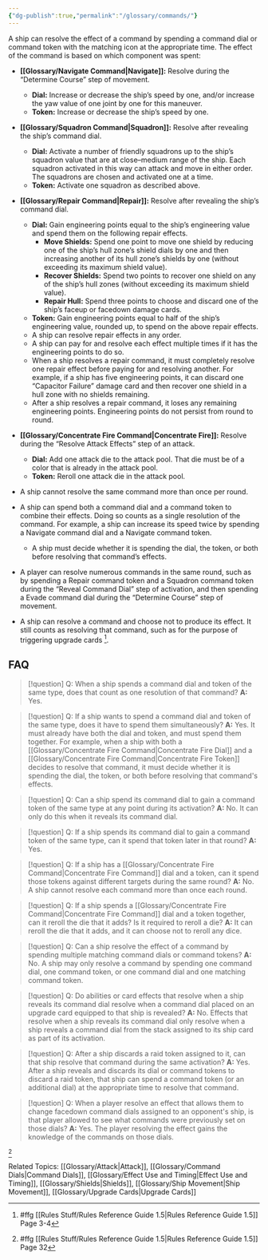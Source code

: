 ```yaml
---
{"dg-publish":true,"permalink":"/glossary/commands/"}
---
```


A ship can resolve the effect of a command by spending a command dial or command token with the matching icon at the appropriate time. The effect of the command is based on which component was spent:

- **[[Glossary/Navigate Command\|Navigate]]:** Resolve during the “Determine Course” step of movement.
  - **Dial:** Increase or decrease the ship’s speed by one, and/or increase the yaw value of one joint by one for this maneuver.
  - **Token:** Increase or decrease the ship’s speed by one.

- **[[Glossary/Squadron Command\|Squadron]]:** Resolve after revealing the ship’s command dial.
  - **Dial:** Activate a number of friendly squadrons up to the ship’s squadron value that are at close–medium range of the ship. Each squadron activated in this way can attack and move in either order. The squadrons are chosen and activated one at a time.
  - **Token:** Activate one squadron as described above.

- **[[Glossary/Repair Command\|Repair]]:** Resolve after revealing the ship’s command dial.
  - **Dial:** Gain engineering points equal to the ship’s engineering value and spend them on the following repair effects.
    - **Move Shields:** Spend one point to move one shield by reducing one of the ship’s hull zone’s shield dials by one and then increasing another of its hull zone’s shields by one (without exceeding its maximum shield value).
    - **Recover Shields:** Spend two points to recover one shield on any of the ship’s hull zones (without exceeding its maximum shield value).
    - **Repair Hull:** Spend three points to choose and discard one of the ship’s faceup or facedown damage cards.
  - **Token:** Gain engineering points equal to half of the ship’s engineering value, rounded up, to spend on the above repair effects.
  - A ship can resolve repair effects in any order.
  - A ship can pay for and resolve each effect multiple times if it has the engineering points to do so.
  - When a ship resolves a repair command, it must completely resolve one repair effect before paying for and resolving another. For example, if a ship has five engineering points, it can discard one “Capacitor Failure” damage card and then recover one shield in a hull zone with no shields remaining.
  - After a ship resolves a repair command, it loses any remaining engineering points. Engineering points do not persist from round to round.

- **[[Glossary/Concentrate Fire Command\|Concentrate Fire]]:** Resolve during the “Resolve Attack Effects” step of an attack.
  - **Dial:** Add one attack die to the attack pool. That die must be of a color that is already in the attack pool.
  - **Token:** Reroll one attack die in the attack pool.

- A ship cannot resolve the same command more than once per round.
- A ship can spend both a command dial and a command token to combine their effects. Doing so counts as a single resolution of the command. For example, a ship can increase its speed twice by spending a Navigate command dial and a Navigate command token.
  - A ship must decide whether it is spending the dial, the token, or both before resolving that command’s effects.
- A player can resolve numerous commands in the same round, such as by spending a Repair command token and a Squadron command token during the “Reveal Command Dial” step of activation, and then spending a Evade command dial during the “Determine Course” step of movement.
- A ship can resolve a command and choose not to produce its effect. It still counts as resolving that command, such as for the purpose of triggering upgrade cards [^1].
## FAQ

> [!question] Q: When a ship spends a command dial and token of the same type, does that count as one resolution of that command?
> **A:** Yes.

> [!question] Q: If a ship wants to spend a command dial and token of the same type, does it have to spend them simultaneously?
> **A:** Yes. It must already have both the dial and token, and must spend them together. For example, when a ship with both a [[Glossary/Concentrate Fire Command\|Concentrate Fire Dial]] and a [[Glossary/Concentrate Fire Command\|Concentrate Fire Token]] decides to resolve that command, it must decide whether it is spending the dial, the token, or both before resolving that command's effects.

> [!question] Q: Can a ship spend its command dial to gain a command token of the same type at any point during its activation?
> **A:** No. It can only do this when it reveals its command dial.

> [!question] Q: If a ship spends its command dial to gain a command token of the same type, can it spend that token later in that round?
> **A:** Yes.

> [!question] Q: If a ship has a [[Glossary/Concentrate Fire Command\|Concentrate Fire Command]] dial and a token, can it spend those tokens against different targets during the same round?
> **A:** No. A ship cannot resolve each command more than once each round.

> [!question] Q: If a ship spends a [[Glossary/Concentrate Fire Command\|Concentrate Fire Command]] dial and a token together, can it reroll the die that it adds? Is it required to reroll a die?
> **A:** It can reroll the die that it adds, and it can choose not to reroll any dice.

> [!question] Q: Can a ship resolve the effect of a command by spending multiple matching command dials or command tokens?
> **A:** No. A ship may only resolve a command by spending one command dial, one command token, or one command dial and one matching command token.

> [!question] Q: Do abilities or card effects that resolve when a ship reveals its command dial resolve when a command dial placed on an upgrade card equipped to that ship is revealed?
> **A:** No. Effects that resolve when a ship reveals its command dial only resolve when a ship reveals a command dial from the stack assigned to its ship card as part of its activation.

> [!question] Q: After a ship discards a raid token assigned to it, can that ship resolve that command during the same activation?
> **A:** Yes. After a ship reveals and discards its dial or command tokens to discard a raid token, that ship can spend a command token (or an additional dial) at the appropriate time to resolve that command.

> [!question] Q: When a player resolve an effect that allows them to change facedown command dials assigned to an opponent's ship, is that player allowed to see what commands were previously set on those dials?
> **A:** Yes. The player resolving the effect gains the knowledge of the commands on those dials.

[^2]

Related Topics: [[Glossary/Attack\|Attack]], [[Glossary/Command Dials\|Command Dials]], [[Glossary/Effect Use and Timing\|Effect Use and Timing]], [[Glossary/Shields\|Shields]], [[Glossary/Ship Movement\|Ship Movement]], [[Glossary/Upgrade Cards\|Upgrade Cards]]

[^1]: #ffg [[Rules Stuff/Rules Reference Guide 1.5\|Rules Reference Guide 1.5]] Page 3-4
[^2]: #ffg [[Rules Stuff/Rules Reference Guide 1.5\|Rules Reference Guide 1.5]] Page 32